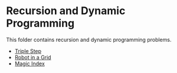 # Recursion and Dynamic Programming

This folder contains recursion and dynamic programming problems.

* [Triple Step](Triple)  
* [Robot in a Grid](Robot)  
* [Magic Index](MagicIndex)  